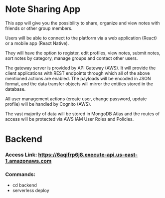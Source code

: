 # Note Sharing App

This app will give you the possibility to share, organize and view notes with friends or other group members.

Users will be able to connect to the platform via a web application (React) or a mobile app (React Native).

They will have the option to register, edit profiles, view notes, submit notes, sort notes by category, manage groups and contact other users.

The gateway server is provided by API Gateway (AWS). It will provide the client applications with REST endpoints through which all of the above mentioned actions are enabled. 
The payloads will be encoded in JSON format, and the data transfer objects will mirror the entities stored in the database.

All user management actions (create user, change password, update profile) will be handled by Cognito (AWS).

The vast majority of data will be stored in MongoDB Atlas and the routes of access will be protected via AWS IAM User Roles and Policies.

# Backend
### Access Link: https://6aqifrp6j8.execute-api.us-east-1.amazonaws.com
### Commands:
 - cd backend
 - serverless deploy
